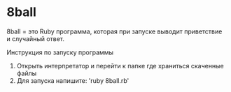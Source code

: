 # 8ball

8ball = это Ruby программа, которая при запуске выводит приветствие и случайный ответ.

Инструкция по запуску программы

1. Открыть интерпретатор и перейти к папке где храниться скаченные файлы
2. Для запуска напишите:
'ruby 8ball.rb'

